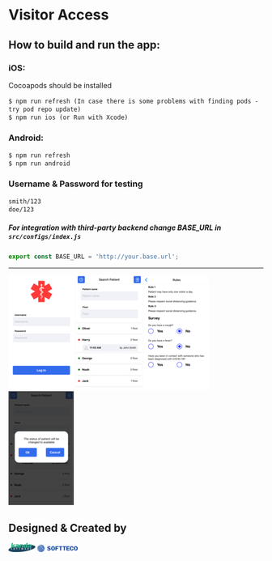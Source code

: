 # Visitor Access
## How to build and run the app:

### iOS:
Cocoapods should be installed
```
$ npm run refresh (In case there is some problems with finding pods - try pod repo update)
$ npm run ios (or Run with Xcode)
```

### Android:
```
$ npm run refresh
$ npm run android
```

### Username & Password for testing
```
smith/123
doe/123
```

##### For integration with third-party backend change BASE_URL in `src/configs/index.js`
```js
export const BASE_URL = 'http://your.base.url';
```


---
![image](screenShots/loginScreen.png) ![image](screenShots/mainScreen.png) ![image](screenShots/rulesScreen.png)
![image](screenShots/unbookFlow.png)

## Designed & Created by
[![image](screenShots/kandasoft.png)](https://www.kandasoft.com/) [![image](screenShots/softteco.png)](https://softteco.com/) 

